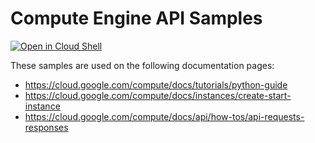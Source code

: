 # Compute Engine API Samples

[![Open in Cloud Shell][shell_img]][shell_link]

[shell_img]: http://gstatic.com/cloudssh/images/open-btn.png
[shell_link]: https://console.cloud.google.com/cloudshell/open?git_repo=https://github.com/GoogleCloudPlatform/python-docs-samples&page=editor&open_in_editor=compute/api/README.md

<!-- auto-doc-link -->
These samples are used on the following documentation pages:

>
* https://cloud.google.com/compute/docs/tutorials/python-guide
* https://cloud.google.com/compute/docs/instances/create-start-instance
* https://cloud.google.com/compute/docs/api/how-tos/api-requests-responses

<!-- end-auto-doc-link -->





